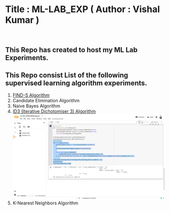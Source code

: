 # Title : ML-LAB_EXP ( Author : Vishal Kumar )
<br>

## This Repo has created to host my ML Lab Experiments.

## This Repo consist List of the following supervised learning algorithm experiments.
1. [FIND-S Algorithm ](/find-S-algorithm/find-s.md)
3. Candidate Elimination Algorithm
4. Naive Bayes Algorithm
5. [ID3 (Iterative Dichotomiser 3) Algorithm](/ID3/id3_info.md)
![](images/id3_out.png) 
7. K-Nearest Neighbors Algorithm




